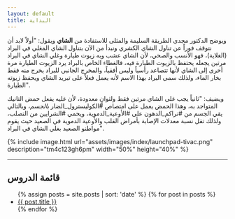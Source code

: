 ```yaml
---
layout: default
title: البداية
---
```


ويوضح الدكتور مجدي الطريقة السليمة والمثلى للاستفادة من **الشاي** ويقول: "أولاً لابد أن نتوقف فوراً عن تناول الشاي الكشري ونبدأ من الآن بتناول الشاي المغلي في البراد (الغلاية)، فهو الأنسب والصحي، لأن الشاي عشب وبه زيوت طيارة وغلي الشاي في البراد مرتين يجعله يحتفظ بالزيوت الطيارة فيه، فالغطاء الخاص بالبراد يرد الزيوت الطيارة مرة أخرى إلى الشاي لأنها تتصاعد رأسياً وليس أفقياً، والمخرج الجانبي للبراد يخرج منه فقط بخار الماء، ولذلك سمي البراد بهذا الاسم لأنه يعمل فعلاً على تبريد الشاي ويحفظ زيوته الطيارة".

ويضيف: "ثانياً يجب غلي الشاي مرتين فقط ولثوانٍ معدودة، لأن غليه يفعل حمض التانيك المتواجد به، وهذا الحمض يعمل على امتصاص #الكوليسترول_الضار _بالجسم_، وبالتالي يقي الجسم من #تراكم_الدهون على #الأوعية_الدموية، ويحمي #الشرايين من التصلب، ولذلك تقل نسبة معدلات الإصابة بأمراض القلب والأوعية الدموية في الصعيد حيث يقوم مواطنو الصعيد بغلي الشاي في البراد".

{% include image.html url="assets/images/index/launchpad-tivac.png" description="tm4c123gh6pm" width="50%" height="40%" %}

<!--![tm4c123gh6pm](/assets/images/index/launchpad-tivac.png)-->
<!--![tm4c123gh6pm](/assets/images/index/launchpad-tivac.png){:class="img-responsive"}-->

---

## <a name="contents"></a>قائمة الدروس
<ul>
  {% assign posts = site.posts | sort: 'date' %}
  {% for post in posts %}
    <li>
      <a href="{{site.url}}/{{ post.url }}">{{ post.title }}</a>
    </li>
  {% endfor %}
</ul>

